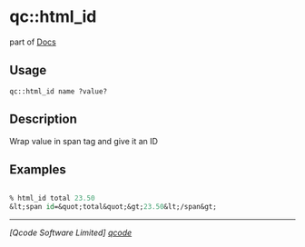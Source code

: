 qc::html_id
===========

part of [Docs](.)

Usage
-----
`qc::html_id name ?value?`

Description
-----------
Wrap value in span tag and give it an ID

Examples
--------
```tcl

% html_id total 23.50
&lt;span id=&quot;total&quot;&gt;23.50&lt;/span&gt;


```

----------------------------------
*[Qcode Software Limited] [qcode]*

[qcode]: www.qcode.co.uk "Qcode Software"